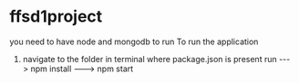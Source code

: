 # ffsd1project
you need to have node and mongodb to run
To run the application
1) navigate to the folder in terminal where package.json is present
run
---> npm install
---> npm start
